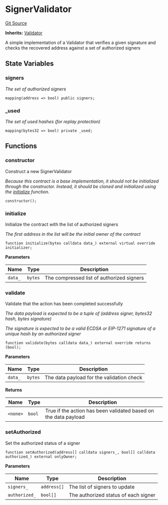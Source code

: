# SignerValidator
[Git Source](https://github.com/rabbitholegg/boost-protocol/blob/f2d086cc13d3f2fcf119a54e6ed3b32a354cf098/src/validators/SignerValidator.sol)

**Inherits:**
[Validator](/src/validators/Validator.sol/abstract.Validator.md)

A simple implementation of a Validator that verifies a given signature and checks the recovered address against a set of authorized signers


## State Variables
### signers
*The set of authorized signers*


```solidity
mapping(address => bool) public signers;
```


### _used
*The set of used hashes (for replay protection)*


```solidity
mapping(bytes32 => bool) private _used;
```


## Functions
### constructor

Construct a new SignerValidator

*Because this contract is a base implementation, it should not be initialized through the constructor. Instead, it should be cloned and initialized using the [initialize](/src/validators/SignerValidator.sol/contract.SignerValidator.md#initialize) function.*


```solidity
constructor();
```

### initialize

Initialize the contract with the list of authorized signers

*The first address in the list will be the initial owner of the contract*


```solidity
function initialize(bytes calldata data_) external virtual override initializer;
```
**Parameters**

|Name|Type|Description|
|----|----|-----------|
|`data_`|`bytes`|The compressed list of authorized signers|


### validate

Validate that the action has been completed successfully

*The data payload is expected to be a tuple of (address signer, bytes32 hash, bytes signature)*

*The signature is expected to be a valid ECDSA or EIP-1271 signature of a unique hash by an authorized signer*


```solidity
function validate(bytes calldata data_) external override returns (bool);
```
**Parameters**

|Name|Type|Description|
|----|----|-----------|
|`data_`|`bytes`|The data payload for the validation check|

**Returns**

|Name|Type|Description|
|----|----|-----------|
|`<none>`|`bool`|True if the action has been validated based on the data payload|


### setAuthorized

Set the authorized status of a signer


```solidity
function setAuthorized(address[] calldata signers_, bool[] calldata authorized_) external onlyOwner;
```
**Parameters**

|Name|Type|Description|
|----|----|-----------|
|`signers_`|`address[]`|The list of signers to update|
|`authorized_`|`bool[]`|The authorized status of each signer|


